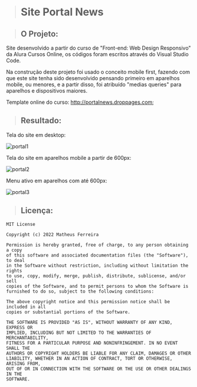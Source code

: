 > # Site Portal News

> ## O Projeto:

Site desenvolvido a partir do curso de "Front-end: Web Design Responsivo" da Alura Cursos Online, os códigos foram escritos através do Visual Studio Code.

Na construção deste projeto foi usado o conceito mobile first, fazendo com que este site tenha sido desenvolvido pensando primeiro em aparelhos mobile, ou menores, e a partir disso, foi atribuído "medias queries" para aparelhos e dispositivos maiores.

Template online do curso: http://portalnews.droppages.com;

> ## Resultado:

Tela do site em desktop:

![portal1](https://user-images.githubusercontent.com/59848966/76371312-ad88a580-6318-11ea-985e-03a280c396ef.jpg)

Tela do site em aparelhos mobile a partir de 600px:

![portal2](https://user-images.githubusercontent.com/59848966/76371326-ba0cfe00-6318-11ea-857d-cf5ae6133b6e.jpg)

Menu ativo em aparelhos com até 600px:

![portal3](https://user-images.githubusercontent.com/59848966/76371339-c1cca280-6318-11ea-892e-2793a3a37192.jpg)

> ## Licença:

	MIT License

	Copyright (c) 2022 Matheus Ferreira

	Permission is hereby granted, free of charge, to any person obtaining a copy
	of this software and associated documentation files (the "Software"), to deal
	in the Software without restriction, including without limitation the rights
	to use, copy, modify, merge, publish, distribute, sublicense, and/or sell
	copies of the Software, and to permit persons to whom the Software is
	furnished to do so, subject to the following conditions:

	The above copyright notice and this permission notice shall be included in all
	copies or substantial portions of the Software.

	THE SOFTWARE IS PROVIDED "AS IS", WITHOUT WARRANTY OF ANY KIND, EXPRESS OR
	IMPLIED, INCLUDING BUT NOT LIMITED TO THE WARRANTIES OF MERCHANTABILITY,
	FITNESS FOR A PARTICULAR PURPOSE AND NONINFRINGEMENT. IN NO EVENT SHALL THE
	AUTHORS OR COPYRIGHT HOLDERS BE LIABLE FOR ANY CLAIM, DAMAGES OR OTHER
	LIABILITY, WHETHER IN AN ACTION OF CONTRACT, TORT OR OTHERWISE, ARISING FROM,
	OUT OF OR IN CONNECTION WITH THE SOFTWARE OR THE USE OR OTHER DEALINGS IN THE
	SOFTWARE.

